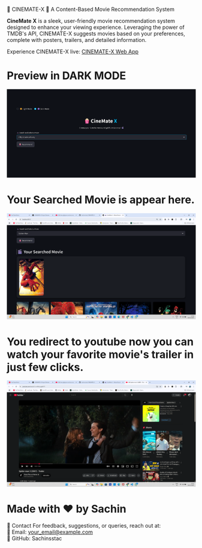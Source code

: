 🍿 CINEMATE-X 🎥
A Content-Based Movie Recommendation System

**CineMate X** is a sleek, user-friendly movie recommendation system designed to enhance your viewing experience. Leveraging the power of TMDB's API, CINEMATE-X suggests movies based on your preferences, complete with posters, trailers, and detailed information.

Experience CINEMATE-X live: [CINEMATE-X Web App](https://cinemate-x-unnsmqjdhd2pylereihyaj.streamlit.app/)




# Preview in DARK MODE
![CineMate X Preview](./assets/darkmode.png)
# Your Searched Movie is appear here.
![CineMate X Preview](./assets/searched_movie.png)

# You redirect to youtube now you can watch your favorite movie's trailer in just few clicks.
![CineMate X Preview](./assets/TrailerYT.png)


# Made with ❤️ by Sachin




📧 Contact
For feedback, suggestions, or queries, reach out at:<br>
📩 Email: your_email@example.com<br>
🔗 GitHub: Sachinsstac

